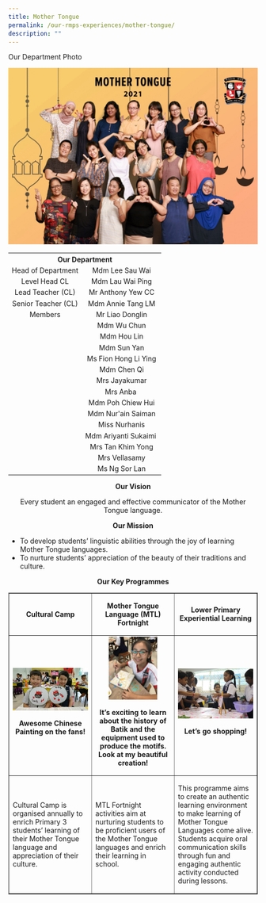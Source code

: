 ```yaml
---
title: Mother Tongue
permalink: /our-rmps-experiences/mother-tongue/
description: ""
---
```

<p>Our Department Photo</p>
<img src="/images/mt.jpg">
<table>
<tbody>
<tr>
<th style="text-align: center;" colspan="2">Our&nbsp;Department</th>
</tr>
<tr>
<td style="text-align: center;">Head of Department</td>
<td style="text-align: center;">Mdm Lee Sau Wai</td>
</tr>
<tr>
<td style="text-align: center;">Level Head CL</td>
<td style="text-align: center;">Mdm Lau Wai Ping</td>
</tr>
<tr>
<td style="text-align: center;">Lead Teacher (CL)</td>
<td style="text-align: center;">Mr Anthony Yew CC</td>
</tr>
<tr>
<td style="text-align: center;">Senior Teacher (CL)</td>
<td style="text-align: center;">Mdm Annie Tang LM</td>
</tr>
<tr>
<td style="text-align: center;">Members</td>
<td style="text-align: center;">Mr Liao Donglin</td>
</tr>
<tr>
<td style="text-align: center;">&nbsp;</td>
<td style="text-align: center;">Mdm Wu Chun</td>
</tr>
<tr>
<td style="text-align: center;">&nbsp;</td>
<td style="text-align: center;">Mdm Hou Lin</td>
</tr>
<tr>
<td style="text-align: center;">&nbsp;</td>
<td style="text-align: center;">Mdm Sun Yan</td>
</tr>
<tr>
<td style="text-align: center;">&nbsp;</td>
<td style="text-align: center;">Ms Fion Hong Li Ying</td>
</tr>
<tr>
<td style="text-align: center;">&nbsp;</td>
<td style="text-align: center;">Mdm Chen Qi</td>
</tr>
<tr>
<td style="text-align: center;">&nbsp;</td>
<td style="text-align: center;">Mrs Jayakumar</td>
</tr>
<tr>
<td style="text-align: center;">&nbsp;</td>
<td style="text-align: center;">Mrs Anba&nbsp;</td>
</tr>
<tr>
<td style="text-align: center;">&nbsp;</td>
<td style="text-align: center;">Mdm Poh Chiew Hui</td>
</tr>
<tr>
<td style="text-align: center;">&nbsp;</td>
<td style="text-align: center;">Mdm Nur'ain Saiman</td>
</tr>
<tr>
<td style="text-align: center;">&nbsp;</td>
<td style="text-align: center;">Miss Nurhanis</td>
</tr>
<tr>
<td style="text-align: center;">&nbsp;</td>
<td style="text-align: center;">Mdm Ariyanti Sukaimi&nbsp;</td>
</tr>
<tr>
<td style="text-align: center;">&nbsp;</td>
<td style="text-align: center;">Mrs Tan Khim Yong</td>
</tr>
<tr>
<td style="text-align: center;">&nbsp;</td>
<td style="text-align: center;">Mrs Vellasamy</td>
</tr>
<tr>
<td style="text-align: center;">&nbsp;</td>
<td style="text-align: center;">Ms Ng Sor Lan</td>
</tr>
</tbody>
</table>
<p style="text-align: center;"><strong>Our Vision</strong></p>
<p style="text-align: center;">Every student an engaged and effective communicator of the Mother Tongue language.</p>
<p style="text-align: center;"><strong>Our Mission</strong></p>
<ul>
<li>To develop students&rsquo; linguistic abilities through the joy of learning Mother Tongue languages.</li>
<li>To nurture students&rsquo; appreciation of the beauty of their traditions and culture.</li>
</ul>
<p style="text-align: center;"><strong>Our Key Programmes</strong></p>
<table style="border-collapse: collapse; width: 100%;" border="1">
<tbody>
<tr>
<td style="width: 33.3333%; text-align: center;">
<p><strong>Cultural Camp</strong></p>
</td>
<td style="width: 33.3333%; text-align: center;">
<p><strong>Mother Tongue Language (MTL) Fortnight</strong></p>
</td>
<td style="width: 33.3333%; text-align: center;">
<p><strong>Lower Primary Experiential Learning</strong></p>
</td>
</tr>
<tr>
<td style="width: 33.3333%; text-align: center;">
<img src="/images/mt1.jpg">
<p><strong>Awesome Chinese Painting on the fans!</strong></p>
</td>
<td style="width: 33.3333%; text-align: center;">
<img style="width: 65%;" src="/images/mt2.jpg">
<p><strong>It&rsquo;s exciting to learn about the history of Batik and the equipment used to produce the motifs. Look at my beautiful creation!</strong></p>
</td>
<td style="width: 33.3333%; text-align: center;">
<img src="/images/mt3.png">
<p><strong>Let&rsquo;s go shopping!</strong></p>
</td>
</tr>
<tr>
<td style="width: 33.3333%;">
<p>Cultural Camp is organised annually to enrich Primary 3 students&rsquo; learning of their Mother Tongue language and appreciation of their culture.</p>
</td>
<td style="width: 33.3333%;">
<p>MTL Fortnight activities aim at nurturing students to be proficient users of the Mother Tongue languages and enrich their learning in school.&nbsp;</p>
</td>
<td style="width: 33.3333%;">
<p>This programme aims to create an authentic learning environment to make learning of Mother Tongue Languages come alive. Students acquire oral communication skills through fun and engaging authentic activity conducted during lessons.&nbsp;</p>
</td>
</tr>
</tbody>
</table>